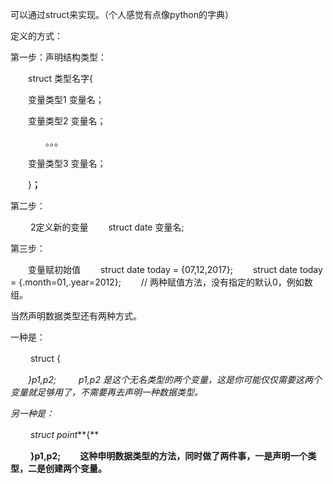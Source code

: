 可以通过struct来实现。（个人感觉有点像python的字典）

定义的方式：

第一步：声明结构类型：

　　struct  类型名字{

　　变量类型1  变量名；

　　变量类型2 变量名；

　　　　。。。

　　变量类型3 变量名；

　　}**；**

第二步：

　　 2定义新的变量
　　struct date 变量名;

第三步：

　　变量赋初始值
　　struct date today = {07,12,2017};
　　struct date today = {.month=01,.year=2012};
　　// 两种赋值方法，没有指定的默认0，例如数组。

 

当然声明数据类型还有两种方式。

一种是：

　　 struct {

　　*}p1,p2;
　　 p1,p2 是这个无名类型的两个变量，这是你可能仅仅需要这两个变量就足够用了，不需要再去声明一种数据类型。*

*另一种是：*

　　 *struct point***{**

　　 **}p1,p2;
　　这种申明数据类型的方法，同时做了两件事，一是声明一个类型，二是创建两个变量。**